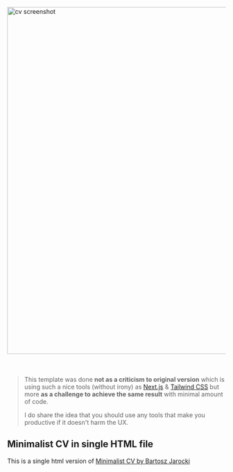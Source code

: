 <a href="https://antonkalinin.github.io/cv/"><img src="https://gist.githubusercontent.com/antonKalinin/8f4e0dbe8a2b90e0d4f54ff6646405a4/raw/373f9265fcaeb01379cd4589e9c6314a94992385/cv.png" width="800" alt="cv screenshot" style="padding-bottom: 36px" /></a>

> This template was done **not as a criticism to original version** which is using such a nice tools (without irony) as [Next.js](https://vercel.com/solutions/nextjs) & [Tailwind CSS](https://tailwindcss.com) but more **as a challenge to achieve the same result** with minimal amount of code.
>
> I do share the idea that you should use any tools that make you productive if it doesn't harm the UX.

## Minimalist CV in single HTML file

This is a single html version of [Minimalist CV by Bartosz Jarocki](https://github.com/BartoszJarocki/cv)
